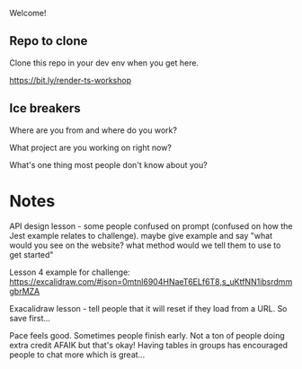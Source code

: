 Welcome!

## Repo to clone

Clone this repo in your dev env when you get here.

https://bit.ly/render-ts-workshop

## Ice breakers 

Where are you from and where do you work?

What project are you working on right now?

What's one thing most people don't know about you?


# Notes

API design lesson - some people confused on prompt (confused on how the Jest example relates to challenge). maybe give example and say "what would you see on the website? what method would we tell them to use to get started"

Lesson 4 example for challenge: https://excalidraw.com/#json=0mtnl6904HNaeT6ELf6T8,s_uKtfNN1ibsrdmmgbrMZA

Exacalidraw lesson - tell people that it will reset if they load from a URL. So save first...

Pace feels good. Sometimes people finish early. Not a ton of people doing extra credit AFAIK but that's okay! Having tables in groups has encouraged people to chat more which is great...